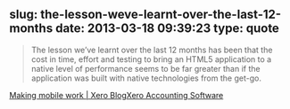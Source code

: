 slug: the-lesson-weve-learnt-over-the-last-12-months
date: 2013-03-18 09:39:23
type: quote
---

> The lesson we’ve learnt over the last 12 months has been that the cost in time, effort and testing to bring an HTML5 application to a native level of performance seems to be far greater than if the application was built with native technologies from the get-go.

[Making mobile work | Xero BlogXero Accounting Software](http://blog.xero.com/2013/03/making-mobile-work/)
